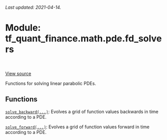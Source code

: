 <!--
This file is generated by a tool. Do not edit directly.
For open-source contributions the docs will be updated automatically.
-->

*Last updated: 2021-04-14.*

<div itemscope itemtype="http://developers.google.com/ReferenceObject">
<meta itemprop="name" content="tf_quant_finance.math.pde.fd_solvers" />
<meta itemprop="path" content="Stable" />
</div>

# Module: tf_quant_finance.math.pde.fd_solvers

<!-- Insert buttons and diff -->

<table class="tfo-notebook-buttons tfo-api" align="left">
</table>

<a target="_blank" href="https://github.com/google/tf-quant-finance/blob/master/tf_quant_finance/math/pde/fd_solvers.py">View source</a>



Functions for solving linear parabolic PDEs.



## Functions

[`solve_backward(...)`](../../../tf_quant_finance/math/pde/fd_solvers/solve_backward.md): Evolves a grid of function values backwards in time according to a PDE.

[`solve_forward(...)`](../../../tf_quant_finance/math/pde/fd_solvers/solve_forward.md): Evolves a grid of function values forward in time according to a PDE.

